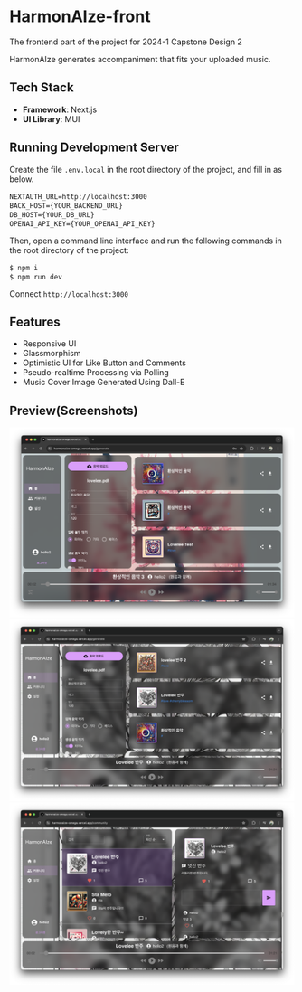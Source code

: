# HarmonAIze-front

The frontend part of the project for 2024-1 Capstone Design 2

HarmonAIze generates accompaniment that fits your uploaded music.

## Tech Stack
- **Framework**: Next.js
- **UI Library**: MUI

## Running Development Server

Create the file `.env.local` in the root directory of the project, and fill in as below.

```
NEXTAUTH_URL=http://localhost:3000
BACK_HOST={YOUR_BACKEND_URL}
DB_HOST={YOUR_DB_URL}
OPENAI_API_KEY={YOUR_OPENAI_API_KEY}
```

Then, open a command line interface and run the following commands in the root directory of the project: 
```console
$ npm i
$ npm run dev
```

Connect `http://localhost:3000`

## Features

- Responsive UI
- Glassmorphism
- Optimistic UI for Like Button and Comments
- Pseudo-realtime Processing via Polling
- Music Cover Image Generated Using Dall-E

## Preview(Screenshots)
![preview1](/images/preview1.png)
![preview2](/images/preview2.png)
![preview3](/images/preview3.png)
